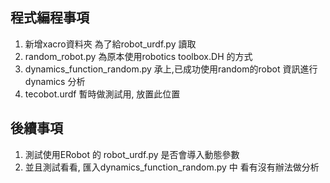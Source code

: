 ## 程式編程事項 
1. 新增xacro資料夾 為了給robot_urdf.py 讀取
2. random_robot.py 為原本使用robotics toolbox.DH 的方式
3. dynamics_function_random.py 承上,已成功使用random的robot 資訊進行dynamics 分析
4. tecobot.urdf 暫時做測試用, 放置此位置

## 後續事項
1. 測試使用ERobot 的 robot_urdf.py 是否會導入動態參數
2. 並且測試看看, 匯入dynamics_function_random.py 中 看有沒有辦法做分析